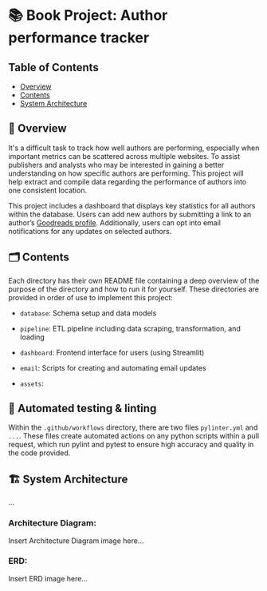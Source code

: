 # 📚 Book Project: Author performance tracker


## Table of Contents
- [Overview](#overview)
- [Contents](#contents)
- [System Architecture](#system-architecture)


## 📖 Overview
It's a difficult task to track how well authors are performing, especially when important metrics can be scattered across multiple websites. To assist publishers and analysts who may be interested in gaining a better understanding on how specific authors are performing. This project will help extract and compile data regarding the performance of authors into one consistent location.

This project includes a dashboard that displays key statistics for all authors within the database. Users can add new authors by submitting a link to an author’s [Goodreads profile](https://www.goodreads.com/). Additionally, users can opt into email notifications for any updates on selected authors.


## 🗂️ Contents
Each directory has their own README file containing a deep overview of the purpose of the directory and how to run it for yourself. These directories are provided in order of use to implement this project:

- `database`: Schema setup and data models

- `pipeline`: ETL pipeline including data scraping, transformation, and loading

- `dashboard`: Frontend interface for users (using Streamlit)

- `email`: Scripts for creating and automating email updates 

- `assets`: 

## 🤖 Automated testing & linting

Within the `.github/workflows` directory, there are two files `pylinter.yml` and `...`.
These files create automated actions on any python scripts within a pull request, which run pylint and pytest to ensure high accuracy and quality in the code provided.

## 🏗️ System Architecture
...


### Architecture Diagram:
Insert Architecture Diagram image here...

### ERD:
Insert ERD image here...
